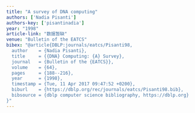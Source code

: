 ```yaml
---
title: "A survey of DNA computing"
authors: ['Nadia Pisanti']
authors-key: ['pisantinadia']
year: "1998"
article-link: "数据暂缺"
venue: "Bulletin of the EATCS"
bibex: "@article{DBLP:journals/eatcs/Pisanti98,
  author    = {Nadia Pisanti},
  title     = {{DNA} Computing: {A} Survey},
  journal   = {Bulletin of the {EATCS}},
  volume    = {64},
  pages     = {188--216},
  year      = {1998},
  timestamp = {Tue, 11 Apr 2017 09:47:52 +0200},
  biburl    = {https://dblp.org/rec/journals/eatcs/Pisanti98.bib},
  bibsource = {dblp computer science bibliography, https://dblp.org}
}"
---
```

